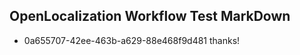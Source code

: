 ## OpenLocalization Workflow Test MarkDown
* 0a655707-42ee-463b-a629-88e468f9d481 thanks!

<!--HONumber=Jul16_HO3-->


